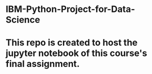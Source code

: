 # IBM-Python-Project-for-Data-Science
# This repo is created to host the jupyter notebook of this course's final assignment.
